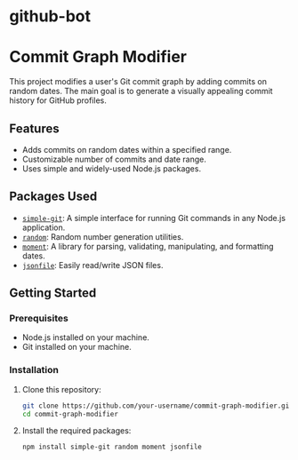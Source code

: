 # github-bot
# Commit Graph Modifier

This project modifies a user's Git commit graph by adding commits on random dates. The main goal is to generate a visually appealing commit history for GitHub profiles.

## Features

- Adds commits on random dates within a specified range.
- Customizable number of commits and date range.
- Uses simple and widely-used Node.js packages.

## Packages Used

- [`simple-git`](https://www.npmjs.com/package/simple-git): A simple interface for running Git commands in any Node.js application.
- [`random`](https://www.npmjs.com/package/random): Random number generation utilities.
- [`moment`](https://www.npmjs.com/package/moment): A library for parsing, validating, manipulating, and formatting dates.
- [`jsonfile`](https://www.npmjs.com/package/jsonfile): Easily read/write JSON files.

## Getting Started

### Prerequisites

- Node.js installed on your machine.
- Git installed on your machine.

### Installation

1. Clone this repository:
    ```sh
    git clone https://github.com/your-username/commit-graph-modifier.git
    cd commit-graph-modifier
    ```

2. Install the required packages:
    ```sh
    npm install simple-git random moment jsonfile
    ```

